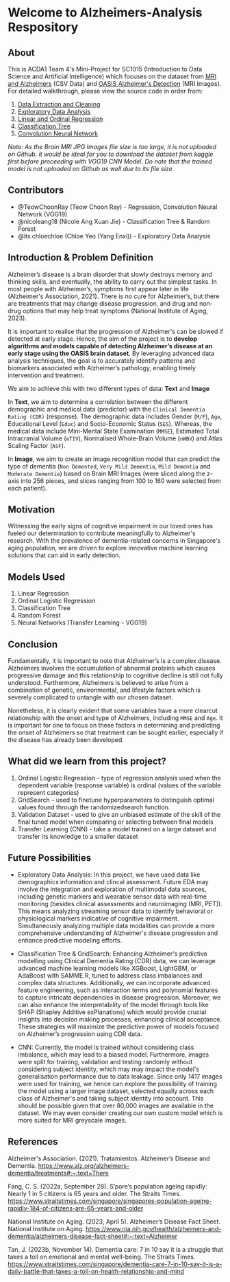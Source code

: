 # Welcome to Alzheimers-Analysis Respository

## About

This is ACDA1 Team 4's Mini-Project for SC1015 (Introduction to Data Science and Artificial Intelligence) which focuses on the dataset from [MRI and Alzheimers](https://www.kaggle.com/datasets/jboysen/mri-and-alzheimers?resource=download) (CSV Data) and [OASIS Alzheimer's Detection](https://www.kaggle.com/datasets/ninadaithal/imagesoasis) (MRI Images). For detailed walkthrough, please view the source code in order from:

1. [Data Extraction and Cleaning](https://github.com/TeowChoonRay/Alzheimer-Analysis/blob/main/Data%20Extraction%20and%20Cleaning.ipynb)
2. [Exploratory Data Analysis](https://github.com/TeowChoonRay/Alzheimer-Analysis/blob/main/Exploratory%20Data%20Analysis.ipynb)
3. [Linear and Ordinal Regression](https://github.com/TeowChoonRay/Alzheimer-Analysis/blob/3f69a903d1952fabf567ebf913138d04ab46b510/Linear%20%26%20Ordinal%20Regression.ipynb)
4. [Classification Tree](https://github.com/TeowChoonRay/Alzheimer-Analysis/blob/main/Classification%20Tree.ipynb)
5. [Convolution Neural Network](https://github.com/TeowChoonRay/Alzheimer-Analysis/blob/main/Convolution%20Neural%20Network%20(VGG19).ipynb)

*Note: As the Brain MRI JPG Images file size is too large, it is not uploaded on Github. it would be ideal for you to download the dataset from kaggle first before proceeding with VGG19 CNN Model. Do note that the trained model is not uploaded on Github as well due to its file size.*
  
## Contributors

- @TeowChoonRay (Teow Choon Ray) - Regression, Convolution Neural Network (VGG19)
- @nicoleang18 (Nicole Ang Xuan Jie) - Classification Tree & Random Forest
- @its.chloechloe (Chloe Yeo (Yang Enxi)) - Exploratory Data Analysis

## Introduction & Problem Definition 

Alzheimer’s disease is a brain disorder that slowly destroys memory and thinking skills, and eventually, the ability to carry out the simplest tasks. In most people with Alzheimer’s, symptoms first appear later in life (Alzheimer's Association, 2021). There is no cure for Alzheimer’s, but there are treatments that may change disease progression, and drug and non-drug options that may help treat symptoms (National Institute of Aging, 2023).

It is important to realise that the progression of Alzheimer's can be slowed if detected at early stage. Hence, the aim of the project is to **develop algorithms and models capable of detecting Alzheimer’s disease at an early stage using the OASIS brain dataset**. By leveraging advanced data analysis techniques, the goal is to accurately identify patterns and biomarkers associated with Alzheimer’s pathology, enabling timely intervention and treatment.

We aim to achieve this with two different types of data: **Text** and **Image**

In **Text**, we aim to determine a correlation between the different demographic and medical data (predictor) with the `Clinical Dementia Rating (CDR)` (response). The demographic data includes Gender (`M/F`), `Age`, Educational Level (`Educ`) and Socio-Economic Status (`SES`). Whereas, the medical data include Mini-Mental State Examination (`MMSE`), Estimated Total Intracranial Volume (`eTIV`), Normalised Whole-Brain Volume (`nWBV`) and Atlas Scaling Factor (`ASF`).

In **Image**, we aim to create an image recognition model that can predict the type of dementia (`Non Demented`, `Very Mild Dementia`, `Mild Dementia` and `Moderate Dementia`) based on Brain MRI Images (were sliced along the z-axis into 256 pieces, and slices ranging from 100 to 160 were selected from each patient).


## Motivation

Witnessing the early signs of cognitive impairment in our loved ones has fueled our determination to contribute meaningfully to Alzheimer's research. With the prevalence of dementia-related concerns in Singapore's aging population, we are driven to explore innovative machine learning solutions that can aid in early detection.


## Models Used

1. Linear Regression
2. Ordinal Logistic Regression
3. Classification Tree
4. Random Forest
5. Neural Networks (Transfer Learning - VGG19)

## Conclusion
Fundamentally, it is important to note that Alzheimer’s is a complex disease. Alzheimers ​​involves the accumulation of abnormal proteins which causes progressive damage and this relationship to cognitive decline is still not fully understood. Furthermore, Alzheimers is believed to arise from a combination of genetic, environmental, and lifestyle factors which is severely complicated to untangle with our chosen dataset.

Nonetheless, it is clearly evident that some variables have a more clearcut relationship with the onset and type of Alzheimers, including `MMSE` and `Age`. It is important for one to focus on these factors in determining and predicting the onset of Alzheimers so that treatment can be sought earlier, especially if the disease has already been developed.

## What did we learn from this project?

1. Ordinal Logistic Regression - type of regression analysis used when the dependent variable (response variable) is ordinal (values of the variable represent categories)
2. GridSearch - used to finetune hyperparameters to distinguish optimal values found through the randomizedsearch function. 
3. Validation Dataset - used to give an unbiased estimate of the skill of the final tuned model when comparing or selecting between final models
4. Transfer Learning (CNN) -  take a model trained on a large dataset and transfer its knowledge to a smaller dataset

## Future Possibilities
- Exploratory Data Analysis: In this project, we have used data like demographics information and clincal assessment. Future EDA may involve the integration and exploration of multimodal data sources, including genetic markers and wearable sensor data with real-time monitoring (besides clinical assessments and neuroimaging (MRI, PET)). This means analyzing streaming sensor data to identify behavioral or physiological markers indicative of cognitive impairment. Simultaneously analyzing multiple data modalities can provide a more comprehensive understanding of Alzheimer's disease progression and enhance predictive modeling efforts. 

- Classification Tree & GridSearch: Enhancing Alzheimer's predictive modelling using Clinical Dementia Rating (CDR) data, we can leverage advanced machine learning models like XGBoost, LightGBM, or AdaBoost with SAMME.R, tuned to address class imbalances and complex data structures. Additionally, we can incorporate advanced feature engineering, such as interaction terms and polynomial features to capture intricate dependencies in disease progression. Moreover, we can also enhance the interpretability of the model through tools like SHAP (Shapley Additive exPlanations) which would provide crucial insights into decision making processes, enhancing clinical acceptance. These strategies will maximize the predictive power of models focused on Alzheimer’s progression using CDR data.

- CNN: Currently, the model is trained without considering class imbalance, which may lead to a biased model. Furthermore, images were split for training, validation and testing randomly without considering subject identity, which may may impact the model's generalisation performance due to data leakage. Since only 1417 images were used for training, we hence can explore the possibility of training the model using a larger image dataset, selected equally across each class of Alzheimer's and taking subject identity into account. This should be possible given that over 80,000 images are available in the dataset. We may even consider creating our own custom model which is more suited for MRI greyscale images.

## References
Alzheimer's Association. (2021). Tratamientos. Alzheimer’s Disease and Dementia. https://www.alz.org/alzheimers-dementia/treatments#:~:text=There

Fang, C. S. (2022a, September 28). S’pore’s population ageing rapidly: Nearly 1 in 5 citizens is 65 years and older. The Straits Times. https://www.straitstimes.com/singapore/singapores-population-ageing-rapidly-184-of-citizens-are-65-years-and-older 

National Institute on Aging. (2023, April 5). Alzheimer’s Disease Fact Sheet. National Institute on Aging. https://www.nia.nih.gov/health/alzheimers-and-dementia/alzheimers-disease-fact-sheet#:~:text=Alzheimer

Tan, J. (2023b, November 14). Dementia care: 7 in 10 say it is a struggle that takes a toll on emotional and mental well-being. The Straits Times. https://www.straitstimes.com/singapore/dementia-care-7-in-10-say-it-is-a-daily-battle-that-takes-a-toll-on-health-relationship-and-mind 

